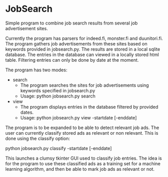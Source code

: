 # JobSearch
Simple program to combine job search results from several job advertisement sites.

Currently the program has parsers for indeed.fi, monster.fi and duunitori.fi. 
The program gathers job advertisements from these sites based on keywords provided in jobsearch.py. 
The results are stored in a local sqlite database. The entries in the database can viewed in a locally stored html 
table. Filtering entries can only be done by date at the moment.

The program has two modes:

- search
  - The program searches the sites for job advertisements using keywords specified in jobsearch.py
  - Usage: python jobsearch.py <dbname> search
- view
  - The program displays entries in the database filtered by provided dates.
  - Usage: python jobsearch.py <dbname> view -startdate [-enddate]
  
The program is to be expanded to be able to detect relevant job ads. 
The user can currently classify stored ads as relevant or non relevant. This is done using the classify option:

python jobsearch.py <dbname> classify -startdate [-enddate]


This launches a clumsy tkinter GUI used to classify job entries. 
The idea is for the program to use these classified ads as a training set for a machine learning algorithm, 
and then be able to mark job ads as relevant or not.
